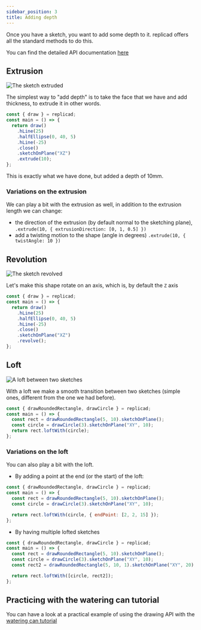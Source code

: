 ```yaml
---
sidebar_position: 3
title: Adding depth
---
```


Once you have a sketch, you want to add some depth to it. replicad offers all
the standard methods to do this.

You can find the detailed API documentation
[here](/docs/api/classes/Sketch#methods)

## Extrusion

![The sketch extruded](/img/tutorial/adding-depth-1.png)

The simplest way to "add depth" is to take the face that we have and add
thickness, to extrude it in other words.

```js withWorkbench
const { draw } = replicad;
const main = () => {
  return draw()
    .hLine(25)
    .halfEllipse(0, 40, 5)
    .hLine(-25)
    .close()
    .sketchOnPlane("XZ")
    .extrude(10);
};
```

This is exactly what we have done, but added a depth of 10mm.

### Variations on the extrusion

We can play a bit with the extrusion as well, in addition to the extrusion
length we can change:

- the direction of the extrusion (by default normal to the sketching plane),
  `.extrude(10, { extrusionDirection: [0, 1, 0.5] })`
- add a twisting motion to the shape (angle in degrees)
  `.extrude(10, { twistAngle: 10 })`

## Revolution

![The sketch revolved](/img/tutorial/adding-depth-2.png)

Let's make this shape rotate on an axis, which is, by default the `Z` axis

```js withWorkbench
const { draw } = replicad;
const main = () => {
  return draw()
    .hLine(25)
    .halfEllipse(0, 40, 5)
    .hLine(-25)
    .close()
    .sketchOnPlane("XZ")
    .revolve();
};
```

## Loft

![A loft between two sketches](/img/tutorial/adding-depth-3.png)

With a loft we make a smooth transition between two sketches (simple ones,
different from the one we had before).

```js withWorkbench
const { drawRoundedRectangle, drawCircle } = replicad;
const main = () => {
  const rect = drawRoundedRectangle(5, 10).sketchOnPlane();
  const circle = drawCircle(3).sketchOnPlane("XY", 10);
  return rect.loftWith(circle);
};
```

### Variations on the loft

You can also play a bit with the loft.

- By adding a point at the end (or the start) of the loft:

```js withWorkbench
const { drawRoundedRectangle, drawCircle } = replicad;
const main = () => {
  const rect = drawRoundedRectangle(5, 10).sketchOnPlane();
  const circle = drawCircle(3).sketchOnPlane("XY", 10);

  return rect.loftWith(circle, { endPoint: [2, 2, 15] });
};
```

- By having multiple lofted sketches

```js withWorkbench
const { drawRoundedRectangle, drawCircle } = replicad;
const main = () => {
  const rect = drawRoundedRectangle(5, 10).sketchOnPlane();
  const circle = drawCircle(3).sketchOnPlane("XY", 10);
  const rect2 = drawRoundedRectangle(5, 10, 1).sketchOnPlane("XY", 20);

  return rect.loftWith([circle, rect2]);
};
```

## Practicing with the watering can tutorial

You can have a look at a practical example of using the drawing API with the
[watering can
tutorial](/docs/tutorial-making-a-watering-can/creating-the-shapes)
